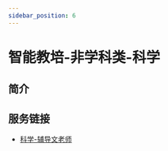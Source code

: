 ```yaml
---
sidebar_position: 6
---
```


# 智能教培-非学科类-科学
## 简介

## 服务链接
* [科学-辅导文老师](https://chat.openai.com/g/g-aPshFOQqv-ke-xue-jiao-pei-zhu-shou)